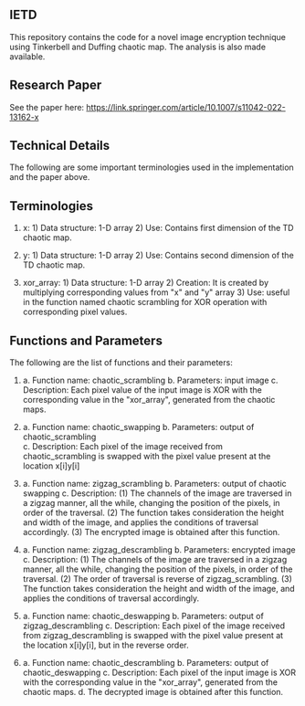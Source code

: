 ## IETD
This repository contains the code for a novel image encryption technique using Tinkerbell and Duffing chaotic map. The analysis is also made available.

## Research Paper
See the paper here: https://link.springer.com/article/10.1007/s11042-022-13162-x

## Technical Details
The following are some important terminologies used in the implementation and the paper above.

## Terminologies
1. x: 1) Data structure: 1-D array
      2) Use: Contains first dimension of the TD chaotic map.

2. y: 1) Data structure: 1-D array
      2) Use: Contains second dimension of the TD chaotic map.

3. xor_array: 1) Data structure: 1-D array
              2) Creation: It is created by multiplying corresponding values from "x" and "y" array
              3) Use: useful in the function named chaotic scrambling for XOR operation with corresponding pixel values.



## Functions and Parameters
The following are the list of functions and their parameters:

1. a. Function name: chaotic_scrambling
   b. Parameters: input image
   c. Description: Each pixel value of the input image is XOR with the corresponding value in the "xor_array", generated from the chaotic maps.
   
   
   
2. a. Function name: chaotic_swapping
   b. Parameters: output of chaotic_scrambling  
   c. Description: Each pixel of the image received from chaotic_scrambling is swapped with the pixel value present at the location x[i]y[i]
   
   
   
3. a. Function name: zigzag_scrambling
   b. Parameters: output of chaotic swapping
   c. Description: (1) The channels of the image are traversed in a zigzag manner, all the while, changing the position of the pixels, in order of the traversal.
                   (2) The  function takes consideration the height and width of the image, and applies the conditions of traversal accordingly.
                   (3) The encrypted image is obtained after this function.
                   
                                
4. a. Function name: zigzag_descrambling
   b. Parameters: encrypted image
   c. Description: (1) The channels of the image are traversed in a zigzag manner, all the while, changing the position of the pixels, in order of the traversal.
                   (2) The order of traversal is reverse of zigzag_scrambling.
                   (3) The  function takes consideration the height and width of the image, and applies the conditions of traversal accordingly.
                   
                   
5. a. Function name: chaotic_deswapping
   b. Parameters: output of zigzag_descrambling 
   c. Description: Each pixel of the image received from zigzag_descrambling is swapped with the pixel value present at the location x[i]y[i], but in the reverse order.
   
   
   
6. a. Function name: chaotic_descrambling
   b. Parameters: output of chaotic_deswapping
   c. Description: Each pixel of the input image is XOR with the corresponding value in the "xor_array", generated from the chaotic maps.
   d. The decrypted image is obtained after this function.
